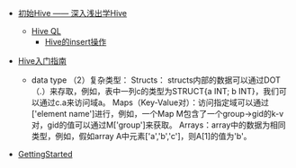  - [初始Hive —— 深入浅出学Hive ](http://sishuok.com/forum/blogPost/list/6220.html)
    - [Hive QL](http://sishuok.com/forum/blogPost/list/0/6227.html)
        - [Hive的insert操作](http://blog.csdn.net/yeruby/article/details/23039009)
        
 - [Hive入门指南](http://blog.csdn.net/zhoudaxia/article/details/8842576)
    - data type （2）复杂类型：
                   Structs： structs内部的数据可以通过DOT（.）来存取，例如，表中一列c的类型为STRUCT{a INT; b INT}，我们可以通过c.a来访问域a。
                   Maps（Key-Value对）：访问指定域可以通过['element name']进行，例如，一个Map M包含了一个group->gid的k-v对，gid的值可以通过M['group']来获取。
                   Arrays：array中的数据为相同类型，例如，假如array A中元素['a','b','c']，则A[1]的值为'b'。
                   
 - [GettingStarted](https://cwiki.apache.org/confluence/display/Hive/GettingStarted)